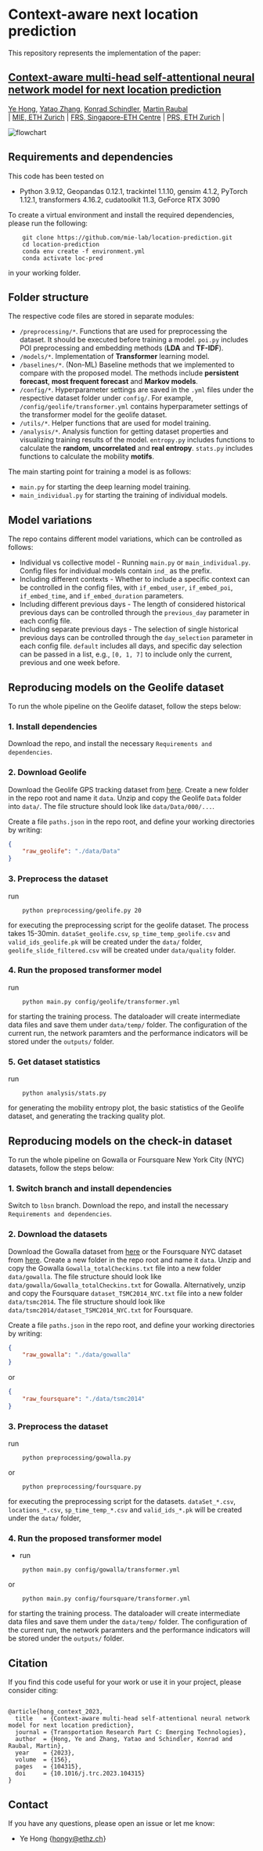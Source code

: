 # Context-aware next location prediction

This repository represents the implementation of the paper:

## <a href="https://doi.org/10.1016/j.trc.2023.104315" target="_blank">Context-aware multi-head self-attentional neural network model for next location prediction</a>
[Ye Hong](https://hongyeehh.github.io/), [Yatao Zhang](https://frs.ethz.ch/people/researchers/yatao-zhang.html), [Konrad Schindler](https://prs.igp.ethz.ch/group/people/person-detail.schindler.html), [Martin Raubal](https://raubal.ethz.ch/)\
| [MIE, ETH Zurich](https://gis.ethz.ch/en/) | [FRS, Singapore-​ETH Centre](https://frs.ethz.ch/) | [PRS, ETH Zurich](https://prs.igp.ethz.ch/) |

![flowchart](fig/1_overview_flowchart.png?raw=True)

## Requirements and dependencies
This code has been tested on

- Python 3.9.12, Geopandas 0.12.1, trackintel 1.1.10, gensim 4.1.2, PyTorch 1.12.1, transformers 4.16.2, cudatoolkit 11.3, GeForce RTX 3090

To create a virtual environment and install the required dependencies, please run the following:
```shell
    git clone https://github.com/mie-lab/location-prediction.git
    cd location-prediction
    conda env create -f environment.yml
    conda activate loc-pred
```
in your working folder.

## Folder structure
The respective code files are stored in separate modules:
- `/preprocessing/*`. Functions that are used for preprocessing the dataset. It should be executed before training a model. `poi.py` includes POI preprocessing and embedding methods (**LDA** and **TF-IDF**).
- `/models/*`. Implementation of **Transformer** learning model.  
- `/baselines/*`. (Non-ML) Baseline methods that we implemented to compare with the proposed model. The methods include **persistent forecast**, **most frequent forecast** and **Markov models**. 
- `/config/*`. Hyperparameter settings are saved in the `.yml` files under the respective dataset folder under `config/`. For example, `/config/geolife/transformer.yml` contains hyperparameter settings of the transformer model for the geolife dataset. 
- `/utils/*`. Helper functions that are used for model training. 
- `/analysis/*`. Analysis function for getting dataset properties and visualizing training results of the model. `entropy.py` includes functions to calculate the **random**, **uncorrelated** and **real entropy**. `stats.py` includes functions to calculate the mobility **motifs**.

The main starting point for training a model is as follows:
- `main.py` for starting the deep learning model training. 
- `main_individual.py` for starting the training of individual models. 

## Model variations

The repo contains different model variations, which can be controlled as follows:

- Individual vs collective model - Running `main.py` or `main_individual.py`. Config files for individual models contain `ind_` as the prefix.
- Including different contexts - Whether to include a specific context can be controlled in the config files, with `if_embed_user`, `if_embed_poi`, `if_embed_time`, and `if_embed_duration` parameters.
- Including different previous days - The length of considered historical previous days can be controlled through the `previous_day` parameter in each config file.
- Including separate previous days - The selection of single historical previous days can be controlled through the `day_selection` parameter in each config file. `default` includes all days, and specific day selection can be passed in a list, e.g., `[0, 1, 7]` to include only the current, previous and one week before.

## Reproducing models on the Geolife dataset
To run the whole pipeline on the Geolife dataset, follow the steps below:

### 1. Install dependencies 
Download the repo, and install the necessary `Requirements and dependencies`.

### 2. Download Geolife 
Download the Geolife GPS tracking dataset from [here](https://www.microsoft.com/en-us/download/details.aspx?id=52367). Create a new folder in the repo root and name it `data`. Unzip and copy the Geolife `Data` folder into `data/`. The file structure should look like `data/Data/000/...`.

Create a file `paths.json` in the repo root, and define your working directories by writing:

```json
{
    "raw_geolife": "./data/Data"
}
```

### 3. Preprocess the dataset
run 
```shell
    python preprocessing/geolife.py 20
```
for executing the preprocessing script for the geolife dataset. The process takes 15-30min. `dataSet_geolife.csv`, `sp_time_temp_geolife.csv` and `valid_ids_geolife.pk` will be created under the `data/` folder, `geolife_slide_filtered.csv` will be created under `data/quality` folder.

### 4. Run the proposed transformer model
run 
```shell
    python main.py config/geolife/transformer.yml
```
for starting the training process. The dataloader will create intermediate data files and save them under `data/temp/` folder. The configuration of the current run, the network paramters and the performance indicators will be stored under the `outputs/` folder.

### 5. Get dataset statistics
run 
```shell
    python analysis/stats.py
```
for generating the mobility entropy plot, the basic statistics of the Geolife dataset, and generating the tracking quality plot. 

## Reproducing models on the check-in dataset
To run the whole pipeline on Gowalla or Foursquare New York City (NYC) datasets, follow the steps below:

### 1. Switch branch and install dependencies 
Switch to `lbsn` branch. Download the repo, and install the necessary `Requirements and dependencies`.

### 2. Download the datasets 
Download the Gowalla dataset from [here](https://snap.stanford.edu/data/loc-gowalla.html) or the Foursquare NYC dataset from [here](https://sites.google.com/site/yangdingqi/home/foursquare-dataset). Create a new folder in the repo root and name it `data`.  Unzip and copy the Gowalla `Gowalla_totalCheckins.txt` file into a new folder `data/gowalla`. The file structure should look like `data/gowalla/Gowalla_totalCheckins.txt` for Gowalla. Alternatively, unzip and copy the Foursquare `dataset_TSMC2014_NYC.txt` file into a new folder `data/tsmc2014`. The file structure should look like `data/tsmc2014/dataset_TSMC2014_NYC.txt` for Foursquare.


Create a file `paths.json` in the repo root, and define your working directories by writing:
```json
{
    "raw_gowalla": "./data/gowalla"
}
```
or
```json
{
    "raw_foursquare": "./data/tsmc2014"
}
```

### 3. Preprocess the dataset

run 
```shell
    python preprocessing/gowalla.py
```
or 
```shell
    python preprocessing/foursquare.py
```
for executing the preprocessing script for the datasets. `dataSet_*.csv`, `locations_*.csv`, `sp_time_temp_*.csv` and `valid_ids_*.pk` will be created under the `data/` folder, 

### 4. Run the proposed transformer model
- run 
```shell
    python main.py config/gowalla/transformer.yml
```
or
```shell
    python main.py config/foursquare/transformer.yml
```

for starting the training process. The dataloader will create intermediate data files and save them under the `data/temp/` folder. The configuration of the current run, the network paramters and the performance indicators will be stored under the `outputs/` folder.

## Citation
If you find this code useful for your work or use it in your project, please consider citing:

```shell

@article{hong_context_2023,
  title   = {Context-aware multi-head self-attentional neural network model for next location prediction},
  journal = {Transportation Research Part C: Emerging Technologies},
  author  = {Hong, Ye and Zhang, Yatao and Schindler, Konrad and Raubal, Martin},
  year    = {2023},
  volume  = {156},
  pages   = {104315},
  doi     = {10.1016/j.trc.2023.104315}
}

```

## Contact
If you have any questions, please open an issue or let me know: 
- Ye Hong {hongy@ethz.ch}
